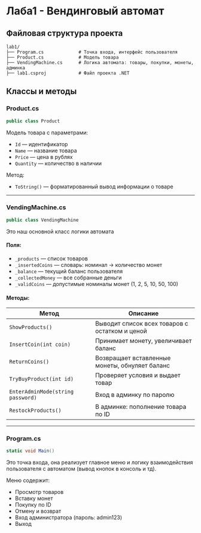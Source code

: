# Лаба1 - Вендинговый автомат

## Файловая структура проекта
```
lab1/
├── Program.cs             # Точка входа, интерфейс пользователя
├── Product.cs             # Модель товара
├── VendingMachine.cs      # Логика автомата: товары, покупки, монеты, админка
├── lab1.csproj            # Файл проекта .NET
```

## Классы и методы

### Product.cs

```csharp
public class Product
```
Модель товара с параметрами:
- `Id` — идентификатор
- `Name` — название товара
- `Price` — цена в рублях
- `Quantity` — количество в наличии

Метод:
- `ToString()` — форматированный вывод информации о товаре

---

### VendingMachine.cs

```csharp
public class VendingMachine
```
Это наш основной класс логики автомата

#### Поля:

- `_products` — список товаров
- `_insertedCoins` — словарь: номинал → количество монет
- `_balance` — текущий баланс пользователя
- `_collectedMoney` — все собранные деньги
- `_validCoins` — допустимые номиналы монет (1, 2, 5, 10, 50, 100)

#### Методы:

| Метод | Описание |
|-------|----------|
| `ShowProducts()` | Выводит список всех товаров с остатком и ценой |
| `InsertCoin(int coin)` | Принимает монету, увеличивает баланс |
| `ReturnCoins()` | Возвращает вставленные монеты, обнуляет баланс |
| `TryBuyProduct(int id)` | Проверяет условия и выдает товар |
| `EnterAdminMode(string password)` | Вход в админку по паролю |
| `RestockProducts()` | В админке: пополнение товара по ID |

---

### Program.cs

```csharp
static void Main()
```
Это точка входа, она реализует главное меню и логику взаимодействия пользователя с автоматом (вывод кнопок в консоль и тд).

Меню содержит:
- Просмотр товаров
- Вставку монет
- Покупку по ID
- Отмену и возврат
- Вход администратора (пароль: admin123)
- Выход